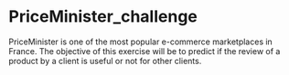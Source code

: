 # PriceMinister_challenge

PriceMinister is one of the most popular e-commerce marketplaces in France.
The objective of this exercise will be to predict if the review of a product by a client is useful or not for other clients. 
